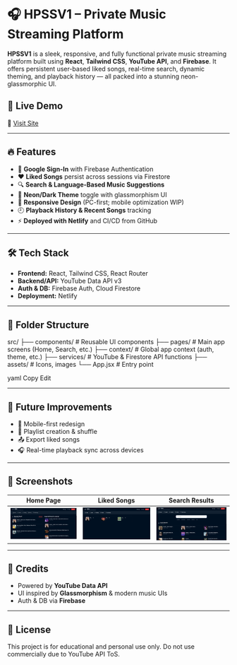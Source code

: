 # 🎧 HPSSV1 – Private Music Streaming Platform

**HPSSV1** is a sleek, responsive, and fully functional private music streaming platform built using **React**, **Tailwind CSS**, **YouTube API**, and **Firebase**. It offers persistent user-based liked songs, real-time search, dynamic theming, and playback history — all packed into a stunning neon-glassmorphic UI.



## 🚀 Live Demo
🔗 [Visit Site](https://hpssv1.netlify.app)

---

## 🔥 Features

- 🔐 **Google Sign-In** with Firebase Authentication
- ❤️ **Liked Songs** persist across sessions via Firestore
- 🔍 **Search & Language-Based Music Suggestions**
- 🎨 **Neon/Dark Theme** toggle with glassmorphism UI
- 📱 **Responsive Design** (PC-first; mobile optimization WIP)
- 🕘 **Playback History & Recent Songs** tracking
- ⚡ **Deployed with Netlify** and CI/CD from GitHub

---

## 🛠️ Tech Stack

- **Frontend:** React, Tailwind CSS, React Router
- **Backend/API:** YouTube Data API v3
- **Auth & DB:** Firebase Auth, Cloud Firestore
- **Deployment:** Netlify

---

## 📂 Folder Structure
src/
├── components/ # Reusable UI components
├── pages/ # Main app screens (Home, Search, etc.)
├── context/ # Global app context (auth, theme, etc.)
├── services/ # YouTube & Firestore API functions
├── assets/ # Icons, images
└── App.jsx # Entry point

yaml
Copy
Edit

---

## 🧠 Future Improvements
- 📱 Mobile-first redesign
- 🎼 Playlist creation & shuffle
- 📤 Export liked songs
- 🎧 Real-time playback sync across devices

---

## 📸 Screenshots
| Home Page | Liked Songs | Search Results |
|----------|-------------|----------------|
| ![home](./home.png) | ![liked](./liked.png) | ![search](./search.png) |

---

## 🙌 Credits

- Powered by **YouTube Data API**
- UI inspired by **Glassmorphism** & modern music UIs
- Auth & DB via **Firebase**

---

## 📜 License
This project is for educational and personal use only. Do not use commercially due to YouTube API ToS.
